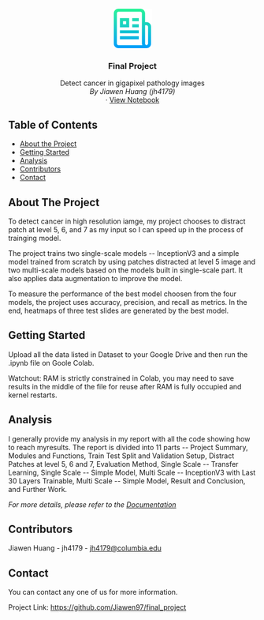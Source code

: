 <p align="center">
  <a href="https://github.com/Jiawen97/final_project">
    <img src="images/logo.png" alt="Logo" width="80" height="80">
  </a>
  <h3 align="center">Final Project</h3>
  <p align="center">
    Detect cancer in gigapixel pathology images
    <br />
    <em>By Jiawen Huang (jh4179)</em>
    <br />
    ·
    <a href="https://github.com/Jiawen97/final_project/blob/main/project_code.ipynb">View Notebook</a>
  </p>






## Table of Contents

* [About the Project](#about-the-project)
* [Getting Started](#getting-started)
* [Analysis](#Analysis)
* [Contributors](#Contributors)
* [Contact](#contact)



## About The Project

To detect cancer in high resolution iamge, my project chooses to distract patch at level 5, 6, and 7 as my input so I can speed up in the process of trainging model. 

The project trains two single-scale models -- InceptionV3 and a simple model trained from scratch by using patches distracted at level 5 image and two multi-scale models based on the models built in single-scale part. It also applies data augmentation to improve the model.

To measure the performance of the best model choosen from the four models, the project uses accuracy, precision, and recall as metrics. In the end, heatmaps of three test slides are generated by the best model.



## Getting Started

Upload all the data listed in Dataset to your Google Drive and then run the .ipynb file on Goole Colab.



Watchout: RAM is strictly constrained in Colab, you may need to save results in the middle of the file for reuse after RAM is fully occupied and kernel restarts.



## Analysis

I generally provide my analysis in my report with all the code showing how to reach myresults. The report is divided into 11 parts -- Project Summary, Modules and Functions, Train Test Split and Validation Setup, Distract Patches at level 5, 6 and 7, Evaluation Method, Single Scale -- Transfer Learning, Single Scale -- Simple Model, Multi Scale -- InceptionV3 with Last 30 Layers Trainable, Multi Scale -- Simple Model, Result and Conclusion, and Further Work.

_For more details, please refer to the [Documentation](https://github.com/Jiawen97/final_project/blob/main/project_code.ipynb)_




## Contributors

Jiawen Huang - jh4179 - jh4179@columbia.edu



## Contact

You can contact any one of us for more information.

Project Link: https://github.com/Jiawen97/final_project


